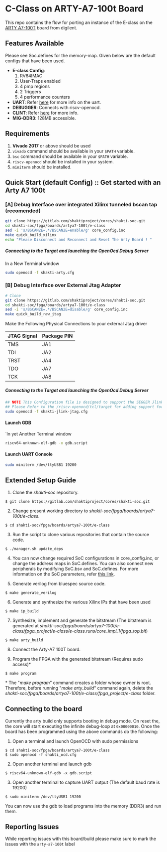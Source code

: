 # C-Class on ARTY-A7-100t Board

This repo contains the flow for porting an instance of the E-class on the [ARTY A7-100T](https://store.digilentinc.com/arty-a7-artix-7-fpga-development-board-for-makers-and-hobbyists/) board from digilent. 

## Features Available
Please see Soc.defines for the memory-map. Given below are the default configs that have been used.
* __E-class Config__:
    1. RV64IMAC
    2. User-Traps enabled
    3. 4 pmp regions
    4. 2 Triggers
    5. 4 performance counters
* __UART__: Refer [here](https://gitlab.com/shaktiproject/uncore/devices/blob/master/uart/uart_driver.c) for more info on the uart.
* __DEBUGGER__: Connects with riscv-openocd.
* __CLINT__: Refer [here](https://gitlab.com/shaktiproject/uncore/devices/blob/master/clint/clint.defines) for more info.
* __MIG-DDR3__: 128MB accessible.

## Requirements
1. __Vivado 2017__ or above should be used
2. `vivado` command should be available in your `$PATH` variable.
3. `bsc` command should be available in your `$PATH` variable.
4. `riscv-openocd` should be installed in your system.
5. `miniterm` should be installed.

## Quick Start (default Config) :: Get started with an Arty A7 100t

### [A] Debug Interface over integrated Xilinx tunneled bscan tap (recomended)
``` bash
git clone https://gitlab.com/shaktiproject/cores/shakti-soc.git
cd shakti-soc/fpga/boards/artya7-100t/e-class
sed -i 's/BSCAN2E=.*/BSCAN2E=enable/g' core_config.inc 
make quick_build_xilinx
echo "Please Disconnect and Reconnect and Reset The Arty Board ! "
```
##### Connecting to the Target and launching the OpenOcd Debug Server
In a New Terminal window     
``` bash
sudo openocd -f shakti-arty.cfg
```
### [B] Debug Interface over External Jtag Adapter
```bash
# Clone 
git clone https://gitlab.com/shaktiproject/cores/shakti-soc.git
cd shakti-soc/fpga/boards/artya7-100t/e-class
sed -i 's/BSCAN2E=.*/BSCAN2E=disable/g' core_config.inc
make quick_build_raw_jtag
```
Make the Following Physical Connections to your external Jtag driver      

| JTAG Signal | Package PIN |
| ----------- | ----------- |
|     TMS     |     JA1     |
|     TDI     |     JA2     |
|     TRST    |     JA4     |
|     TDO     |     JA7     |
|     TCK     |     JA8     |

##### Connecting to the Target and launching the OpenOcd Debug Server
``` bash
## NOTE This Configuration file is designed to support the SEGGER Jlink V10.1+ Jtag Adapters
## Please Refer to the /riscv-openocd/tcl/target for adding support for your Adapter
sudo openocd -f shakti-jlink-jtag.cfg
```

#### Launch GDB
`In yet Another Terminal window      
``` bash
riscv64-unknown-elf-gdb -x gdb.script
```

#### Launch UART Console
```bash
sudo miniterm /dev/ttyUSB1 19200
```

## Extended Setup Guide 

1. Clone the *shakti-soc* repository.
```
$ git clone https://gitlab.com/shaktiproject/cores/shakti-soc.git
```

2. Change present working directory to *shakti-soc/fpga/boards/artya7-100t/e-class*.
```
$ cd shakti-soc/fpga/boards/artya7-100t/e-class
```

3. Run the script to clone various repositories that contain the source code.
```
$ ./manager.sh update_deps
```

4. You can now change required SoC configurations in core_config.inc, or change the address maps in SoC.defines. You can also connect new peripherals by modifying SoC.bsv and SoC.defines. For more information on the SoC parameters, refer [this link](https://gitlab.com/shaktiproject/cores/e-class/blob/master/docs/configuring_core.md).

5. Generate verilog from bluespec source code.
```
$ make generate_verilog
```

6. Generate and synthesize the various Xilinx IPs that have been used
```
$ make ip_build
```

7. Synthesize, implement and generate the bitstream (The bitstream is generated at *shakti-soc/fpga/boards/artya7-100t/e-class/fpga_project/e-class/e-class.runs/core_impl_1/fpga_top.bit*)
```
$ make arty_build
```

8. Connect the Arty-A7 100T board.

9. Program the FPGA with the generated bitstream (Requires sudo access)*
```
$ make program
```
\* The "*make program*" command creates a folder whose owner is root. Therefore, before running "*make arty_build*" command again, delete the *shakti-soc/fpga/boards/artya7-100t/e-class/fpga_project/e-class* folder.

## Connecting to the board

Currently the arty build only supports booting in debug mode. On reset the, the core will start executing the infinite debug-loop at `0x00000010`. Once the board has been programmed using the above commands do the following:

1. Open a terminal and launch OpenOCD with sudo permissions
```
$ cd shakti-soc/fpga/boards/artya7-100t/e-class
$ sudo openocd -f shakti_ocd.cfg
```

2. Open another terminal and launch gdb
```
$ riscv64-unknown-elf-gdb -x gdb.script
```

3. Open another terminal to capture UART output (The default baud rate is 19200)
```
$ sudo miniterm /dev/ttyUSB1 19200
```

You can now use the gdb to load programs into the memory (DDR3) and run them.

## Reporting Issues
While reporting issues with this board/build please make sure to mark the issues with the `arty-a7-100t` label
